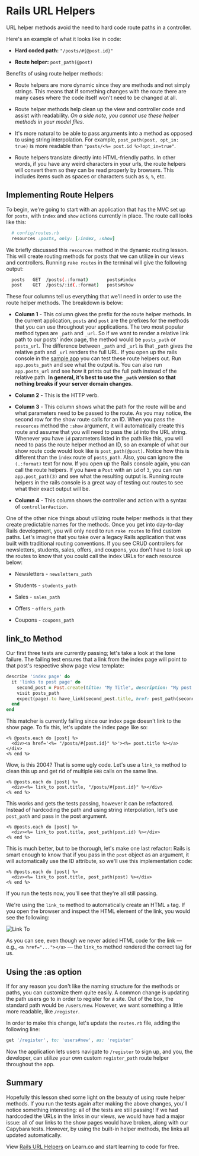 # Rails URL Helpers

URL helper methods avoid the need to hard code route paths in a controller.

Here's an example of what it looks like in code:

* **Hard coded path:** `"/posts/#{@post.id}"`

* **Route helper:** `post_path(@post)`

Benefits of using route helper methods:

* Route helpers are more dynamic since they are methods and not simply strings. This means that if something changes with the route there are many cases where the code itself won't need to be changed at all.

* Route helper methods help clean up the view and controller code and assist with readability. *On a side note, you cannot use these helper methods in your model files*.

* It's more natural to be able to pass arguments into a method as opposed to using string interpolation. For example, `post_path(post, opt_in: true)` is more readable than `"posts/<%= post.id %>?opt_in=true"`.

* Route helpers translate directly into HTML-friendly paths. In other words, if you have any weird characters in your urls, the route helpers will convert them so they can be read properly by browsers. This includes items such as spaces or characters such as `&`, `%`, etc.


## Implementing Route Helpers

To begin, we're going to start with an application that has the MVC set up for `posts`, with `index` and `show` actions currently in place. The route call looks like this:

```ruby
  # config/routes.rb
  resources :posts, only: [:index, :show]
```

We briefly discussed this `resources` method in the dynamic routing lesson. This will create routing methods for posts that we can utilize in our views and controllers. Running `rake routes` in the terminal will give the following output:

```bash
  posts   GET  /posts(.:format)       posts#index
  post    GET  /posts/:id(.:format)   posts#show
```

These four columns tell us everything that we'll need in order to use the route helper methods. The breakdown is below:

* **Column 1** - This column gives the prefix for the route helper methods. In the current application, `posts` and `post` are the prefixes for the methods that you can use throughout your applications. The two most popular method types are `_path` and `_url`. So if we want to render a relative link path to our posts' index page, the method would be `posts_path` or `posts_url`. The difference between `_path` and `_url` is that `_path` gives the relative path and `_url` renders the full URL. If you open up the rails console in the [sample app](https://github.com/jordanhudgens/blog-flash) you can test these route helpers out. Run `app.posts_path` and see what the output is. You can also run `app.posts_url` and see how it prints out the full path instead of the relative path. **In general, it's best to use the `_path` version so that nothing breaks if your server domain changes**.

* **Column 2** - This is the HTTP verb.

* **Column 3** - This column shows what the path for the route will be and what parameters need to be passed to the route. As you may notice, the second row for the show route calls for an ID. When you pass the `resources` method the `:show` argument, it will automatically create this route and assume that you will need to pass the `id` into the URL string. Whenever you have `id` parameters listed in the path like this, you will need to pass the route helper method an ID, so an example of what our show route code would look like is `post_path(@post)`. Notice how this is different than the `index` route of `posts_path`. Also, you can ignore the `(.:format)` text for now. If you open up the Rails console again, you can call the route helpers. If you have a `Post` with an `id` of `3`, you can run `app.post_path(3)` and see what the resulting output is. Running route helpers in the rails console is a great way of testing out routes to see what their exact output will be.

* **Column 4** - This column shows the controller and action with a syntax of `controller#action`.

One of the other nice things about utilizing route helper methods is that they create predictable names for the methods. Once you get into day-to-day Rails development, you will only need to run `rake routes` to find custom paths. Let's imagine that you take over a legacy Rails application that was built with traditional routing conventions. If you see CRUD controllers for newsletters, students, sales, offers, and coupons, you don't have to look up the routes to know that you could call the index URLs for each resource below:

* Newsletters - `newsletters_path`

* Students - `students_path`

* Sales - `sales_path`

* Offers - `offers_path`

* Coupons - `coupons_path`


## link_to Method

Our first three tests are currently passing; let's take a look at the lone failure. The failing test ensures that a link from the index page will point to that post's respective show page view template:

```ruby
describe 'index page' do
  it 'links to post page' do
    second_post = Post.create(title: "My Title", description: "My post description")
    visit posts_path
    expect(page).to have_link(second_post.title, href: post_path(second_post))
  end
end
```

This matcher is currently failing since our index page doesn't link to the show page. To fix this, let's update the index page like so:

```erb
<% @posts.each do |post| %>
  <div><a href='<%= "/posts/#{post.id}" %>'><%= post.title %></a></div>
<% end %>
```

Wow, is this 2004? That is some ugly code. Let's use a `link_to` method to clean this up and get rid of multiple `ERB` calls on the same line.

```erb
<% @posts.each do |post| %>
  <div><%= link_to post.title, "/posts/#{post.id}" %></div>
<% end %>
```

This works and gets the tests passing, however it can be refactored. Instead of hardcoding the path and using string interpolation, let's use `post_path` and pass in the post argument.

```erb
<% @posts.each do |post| %>
  <div><%= link_to post.title, post_path(post.id) %></div>
<% end %>
```

This is much better, but to be thorough, let's make one last refactor: Rails is smart enough to know that if you pass in the `post` object as an argument, it will automatically use the ID attribute, so we'll use this implementation code:

```erb
<% @posts.each do |post| %>
  <div><%= link_to post.title, post_path(post) %></div>
<% end %>
```

If you run the tests now, you'll see that they're all still passing.

We're using the `link_to` method to automatically create an HTML `a` tag. If you open the browser and inspect the HTML element of the link, you would see the following:

![Link To](https://s3.amazonaws.com/flatiron-bucket/readme-lessons/link_to.png)

As you can see, even though we never added HTML code for the link –– e.g., `<a href="..."></a>` –– the `link_to` method rendered the correct tag for us.


## Using the :as option

If for any reason you don't like the naming structure for the methods or paths, you can customize them quite easily. A common change is updating the path users go to in order to register for a site. Out of the box, the standard path would be `/users/new`. However, we want something a little more readable, like `/register`.

In order to make this change, let's update the `routes.rb` file, adding the following line:

```ruby
get '/register', to: 'users#new', as: 'register'
```

Now the application lets users navigate to `/register` to sign up, and you, the developer, can utilize your own custom `register_path` route helper throughout the app.


## Summary

Hopefully this lesson shed some light on the beauty of using route helper methods. If you run the tests again after making the above changes, you'll notice something interesting: all of the tests are still passing! If we had hardcoded the URLs in the links in our views, we would have had a major issue: all of our links to the show pages would have broken, along with our Capybara tests. However, by using the built-in helper methods, the links all updated automatically.

<p data-visibility='hidden'>View <a href='https://learn.co/lessons/rails-url-helpers-readme'>Rails URL Helpers</a> on Learn.co and start learning to code for free.</p>
